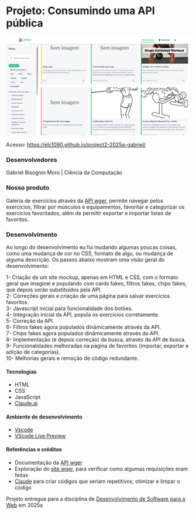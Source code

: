 # Projeto: Consumindo uma API pública

<img src="preview.png" alt="desktop preview" width="1080"/>

Acesso: https://elc1090.github.io/project2-2025a-gabriel/


### Desenvolvedores
Gabriel Bisognin Moro | Ciência da Computação


### Nosso produto

Galeria de exercícios através da [API wger](https://wger.de/pt-br/software/api), permite navegar pelos exercícios, filtrar por músculos e equipamentos, favoritar e categorizar os exercícios favoritados, além de permitir exportar e importar listas de favoritos.


### Desenvolvimento
Ao longo do desenvolvimento eu fui mudando algumas poucas coisas, como uma mudança de cor no CSS, formato de algo, ou mudança de alguma descrição. Os passos abaixo mostram uma visão geral do desenvolvimento:

1- Criação de um site mockup, apenas em HTML e CSS, com o formato geral que imaginei e populando com cards fakes, filtros fakes, chips fakes, que depois serão substituídos pela API.  
2- Correções gerais e criação de uma página para salvar exercícios favoritos.  
3- Javascript inícial para funcionalidade dos botões.  
4- Integração inicial da API, popula os exercícios corretamente.  
5- Correção da API.  
6- Filtros fakes agora populados dinâmicamente através da API.  
7- Chips fakes agora populados dinâmicamente através da API.  
8- Implementação (e depois correção) da busca, através da API de busca.  
9- Funcionalidades melhoradas na página de favoritos (importar, exportar e adição de categorias).  
10- Melhorias gerais e remoção de código redundante.  

#### Tecnologias

- HTML  
- CSS  
- JavaScript
- [Claude.ai](https://claude.ai/)

#### Ambiente de desenvolvimento

- [Vscode](https://code.visualstudio.com/)   
- [VScode Live Preview](https://marketplace.visualstudio.com/items?itemName=ms-vscode.live-server)   

#### Referências e créditos

- Documentação da [API wger](https://wger.de/pt-br/software/api)  
- Exploração do [site wger](https://wger.de/pt-br/exercise/overview/), para verificar como algumas requisições eram feitas
- [Claude](https://claude.ai/new) para criar códigos que seriam repetitivos, otimizar e limpar o código

Projeto entregue para a disciplina de [Desenvolvimento de Software para a Web](http://github.com/andreainfufsm/elc1090-2025a) em 2025a
